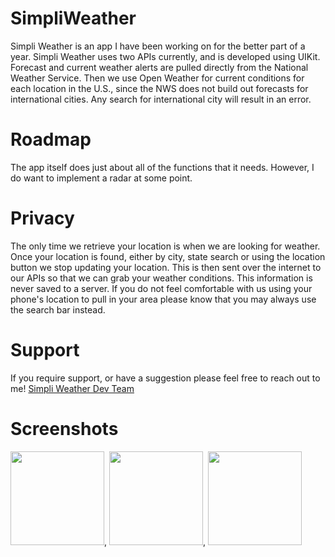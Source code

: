 # SimpliWeather

Simpli Weather is an app I have been working on for the better part of a year. Simpli Weather uses two APIs currently, and is developed using UIKit. Forecast
and current weather alerts are pulled directly from the National Weather Service. Then we use Open Weather for current conditions for each location in the U.S., since the NWS does not build out forecasts for international cities. Any search for international city will result in an error. 

# Roadmap 
The app itself does just about all of the functions that it needs. However, I do want to implement a radar at some point. 

# Privacy
The only time we retrieve your location is when we are looking for weather. Once your location is found, either by city, state search or using the location button we stop updating your location. This is then sent over the internet to our APIs so that we can grab your weather conditions. This information is never saved to a server. If you do not feel comfortable with us using your phone's location to pull in your area please know that you may always use the search bar instead. 

# Support
If you require support, or have a suggestion please feel free to reach out to me! <a href="mailto:scottcoburndev@gmail.com">Simpli Weather Dev Team</a>

# Screenshots
<img src="https://user-images.githubusercontent.com/57578739/120906972-5197f400-c623-11eb-9f19-a84aa5d8a025.png" width="150">, 
<img src="https://user-images.githubusercontent.com/57578739/120906983-62e10080-c623-11eb-84fa-3a485882bdfc.png" width="150">,
<img src="https://user-images.githubusercontent.com/57578739/120906987-68d6e180-c623-11eb-9650-261efe03e366.png" width="150">



